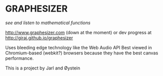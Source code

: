 GRAPHESIZER
==============
*see and listen to mathematical functions*

http://www.graphesizer.com (down at the moment) or dev progress at http://giraj.github.io/graphesizer

Uses bleeding edge technology like the Web Audio API
Best viewed in Chromium-based (webkit?) browsers because they have the best canvas performance.


This is a project by Jarl and Øystein
